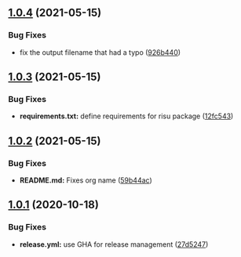 ## [1.0.4](https://github.com/Risuorg/gh-action-Risu/compare/1.0.3...1.0.4) (2021-05-15)

### Bug Fixes

- fix the output filename that had a typo ([926b440](https://github.com/Risuorg/gh-action-Risu/commit/926b440635d1a6ae2b757dd7b18a20304dd3783f))

## [1.0.3](https://github.com/Risuorg/gh-action-Risu/compare/1.0.2...1.0.3) (2021-05-15)

### Bug Fixes

- **requirements.txt:** define requirements for risu package ([12fc543](https://github.com/Risuorg/gh-action-Risu/commit/12fc543207c424b564a39b14d04cf40ab9357fc1))

## [1.0.2](https://github.com/Risuorg/gh-action-Risu/compare/1.0.1...1.0.2) (2021-05-15)

### Bug Fixes

- **README.md:** Fixes org name ([59b44ac](https://github.com/Risuorg/gh-action-Risu/commit/59b44ac5c2726746b9a1f5cc932e9a599255f20e))

## [1.0.1](https://github.com/Risuorg/gh-action-Risu/compare/1.0.0...1.0.1) (2020-10-18)

### Bug Fixes

- **release.yml:** use GHA for release management ([27d5247](https://github.com/Risuorg/gh-action-Risu/commit/27d52478b3fe55f0b69d291135a15ce96a7266e5))
